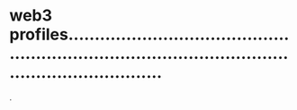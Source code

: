 # web3 profiles............................................................................................................................
.
